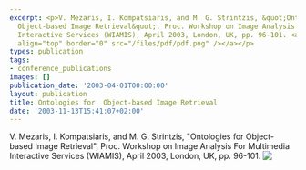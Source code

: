 ```yaml
---
excerpt: <p>V. Mezaris, I. Kompatsiaris, and M. G. Strintzis, &quot;Ontologies for
  Object-based Image Retrieval&quot;, Proc. Workshop on Image Analysis For Multimedia
  Interactive Services (WIAMIS), April 2003, London, UK, pp. 96-101. <a href="/files/pdf/wiamis03.pdf"><img
  align="top" border="0" src="/files/pdf/pdf.png" /></a></p>
types: publication
tags:
- conference_publications
images: []
publication_date: '2003-04-01T00:00:00'
layout: publication
title: Ontologies for  Object-based Image Retrieval
date: '2003-11-13T15:41:07+02:00'
---
```

<p>V. Mezaris, I. Kompatsiaris, and M. G. Strintzis, &quot;Ontologies for Object-based Image Retrieval&quot;, Proc. Workshop on Image Analysis For Multimedia Interactive Services (WIAMIS), April 2003, London, UK, pp. 96-101. <a href="/files/pdf/wiamis03.pdf"><img align="top" border="0" src="/files/pdf/pdf.png" /></a></p>
